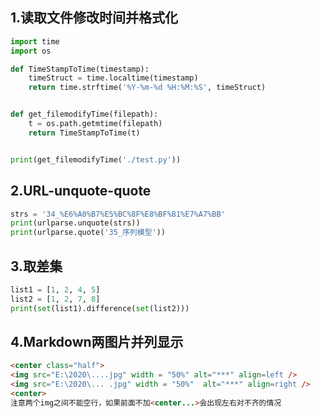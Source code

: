 ## 1.读取文件修改时间并格式化

```python
import time
import os

def TimeStampToTime(timestamp):
    timeStruct = time.localtime(timestamp)
    return time.strftime('%Y-%m-%d %H:%M:%S', timeStruct)


def get_filemodifyTime(filepath):
    t = os.path.getmtime(filepath)
    return TimeStampToTime(t)


print(get_filemodifyTime('./test.py'))
```

## 2.URL-unquote-quote

```python
strs = '34_%E6%A0%B7%E5%BC%8F%E8%BF%81%E7%A7%BB'
print(urlparse.unquote(strs))
print(urlparse.quote('35_序列模型'))
```

## 3.取差集

```python
list1 = [1, 2, 4, 5]
list2 = [1, 2, 7, 8]
print(set(list1).difference(set(list2)))
```

## 4.Markdown两图片并列显示

```html
<center class="half">
<img src="E:\2020\....jpg" width = "50%" alt="***" align=left />
<img src="E:\2020\... .jpg" width = "50%"  alt="***" align=right />
<center>
注意两个img之间不能空行，如果前面不加<center...>会出现左右对不齐的情况
```